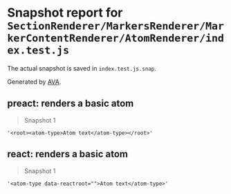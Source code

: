 # Snapshot report for `SectionRenderer/MarkersRenderer/MarkerContentRenderer/AtomRenderer/index.test.js`

The actual snapshot is saved in `index.test.js.snap`.

Generated by [AVA](https://ava.li).

## preact: renders a basic atom

> Snapshot 1

    '<root><atom-type>Atom text</atom-type></root>'

## react: renders a basic atom

> Snapshot 1

    '<atom-type data-reactroot="">Atom text</atom-type>'
